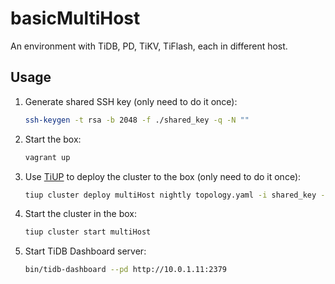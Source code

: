 # basicMultiHost

An environment with TiDB, PD, TiKV, TiFlash, each in different host.

## Usage

1. Generate shared SSH key (only need to do it once):

   ```bash
   ssh-keygen -t rsa -b 2048 -f ./shared_key -q -N ""
   ```

1. Start the box:

   ```bash
   vagrant up
   ```

1. Use [TiUP](https://tiup.io/) to deploy the cluster to the box (only need to do it once):

   ```bash
   tiup cluster deploy multiHost nightly topology.yaml -i shared_key -y --user vagrant
   ```

1. Start the cluster in the box:

   ```bash
   tiup cluster start multiHost
   ```

1. Start TiDB Dashboard server:

   ```bash
   bin/tidb-dashboard --pd http://10.0.1.11:2379
   ```
